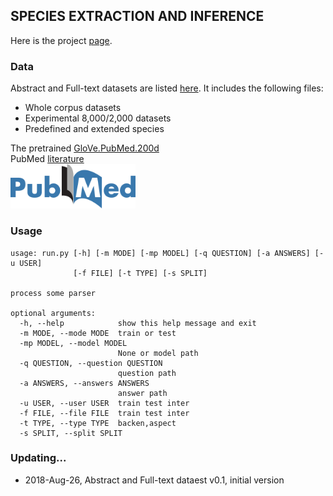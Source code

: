 ## SPECIES EXTRACTION AND INFERENCE

Here is the project [page](https://sssgrowth.github.io/ATT_SPECIES/).    

### Data

Abstract and Full-text datasets are listed [here](https://drive.google.com/drive/folders/1VIHEbRtPeWo66L6zaEjyv30qizC_fdQB?usp=sharing). It includes the following files:

+ Whole corpus datasets
+ Experimental 8,000/2,000 datasets
+ Predefined and extended species

The pretrained [GloVe.PubMed.200d](d)  
PubMed [literature](https://www.ncbi.nlm.nih.gov/pubmed/)  
 <img src="./icon/pubmed.png" width="200">

### Usage
```
usage: run.py [-h] [-m MODE] [-mp MODEL] [-q QUESTION] [-a ANSWERS] [-u USER]
              [-f FILE] [-t TYPE] [-s SPLIT]

process some parser

optional arguments:
  -h, --help            show this help message and exit
  -m MODE, --mode MODE  train or test
  -mp MODEL, --model MODEL
                        None or model path
  -q QUESTION, --question QUESTION
                        question path
  -a ANSWERS, --answers ANSWERS
                        answer path
  -u USER, --user USER  train test inter
  -f FILE, --file FILE  train test inter
  -t TYPE, --type TYPE  backen,aspect
  -s SPLIT, --split SPLIT
```
### Updating...

* 2018-Aug-26, Abstract and Full-text dataest v0.1, initial version


